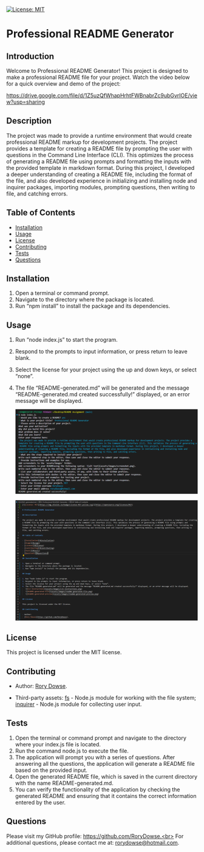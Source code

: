 [![License: MIT](https://img.shields.io/badge/License-MIT-yellow.svg)](https://opensource.org/licenses/MIT)

# Professional README Generator

## Introduction

Welcome to Professional README Generator! This project is designed to make a professional README file for your project. Watch the video below for a quick overview and demo of the project:

https://drive.google.com/file/d/1Z5uzQfWhapHrhtFWBnabrZc9ubGvrIOE/view?usp=sharing

## Description

The project was made to provide a runtime environment that would create professional README markup for development projects. The project provides a template for creating a README file by prompting the user with questions in the Command Line Interface (CLI). This optimizes the process of generating a README file using prompts and formatting the inputs with the provided template in markdown format. During this project, I developed a deeper understanding of creating a README file, including the format of the file, and also developed experience in initializing and installing node and inquirer packages, importing modules, prompting questions, then writing to file, and catching errors.

## Table of Contents

- [Installation](#installation)
- [Usage](#usage)
- [License](#license)
- [Contributing](#contributing)
- [Tests](#tests)
- [Questions](#questions)

## Installation

1. Open a terminal or command prompt.
2. Navigate to the directory where the package is located.
3. Run “npm install” to install the package and its dependencies.

## Usage

1. Run “node index.js” to start the program.
2. Respond to the prompts to input information, or press return to leave blank.
3. Select the license for your project using the up and down keys, or select “none”.
4. The file “README-generated.md” will be generated and the message “README-generated.md created successfully!” displayed, or an error message will be displayed.

   ![CLI Instructions](assets/images/cli-instructions.png)

   ![README-generated-file](assets/images/readme-generated-file.png)

## License

This project is licensed under the MIT license.

## Contributing

- Author:
  [Rory Dowse](https://github.com/RoryDowse).

- Third-party assets:
  [fs](https://nodejs.org/api/fs.html) - Node.js module for working with the file system; [inquirer](https://www.npmjs.com/package/inquirer) - Node.js module for collecting user input.

## Tests

1. Open the terminal or command prompt and navigate to the directory where your index.js file is located.
2. Run the command node.js to execute the file.
3. The application will prompt you with a series of questions. After answering all the questions, the application will generate a README file based on the provided input.
4. Open the generated README file, which is saved in the current directory with the name README-generated.md.
5. You can verify the functionality of the application by checking the generated README and ensuring that it contains the correct information entered by the user.

## Questions

Please visit my GitHub profile: https://github.com/RoryDowse.<br>
For additional questions, please contact me at: rorydowse@hotmail.com.
